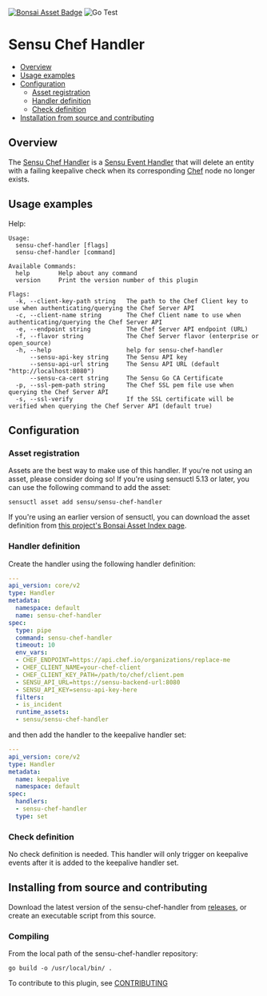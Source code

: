 [![Bonsai Asset Badge](https://img.shields.io/badge/Sensu%20Chef%20Handler-Download%20Me-brightgreen.svg?colorB=89C967&logo=sensu)](https://bonsai.sensu.io/assets/sensu/sensu-chef-handler)
![Go Test](https://github.com/sensu/sensu-chef-handler/workflows/Go%20Test/badge.svg)

# Sensu Chef Handler

- [Overview](#overview)
- [Usage examples](#usage-examples)
- [Configuration](#configuration)
  - [Asset registration](#asset-registration)
  - [Handler definition](#handler-definition)
  - [Check definition](#check-definition)
- [Installation from source and
  contributing](#installation-from-source-and-contributing)

## Overview

The [Sensu Chef Handler][0] is a [Sensu Event Handler][3] that will
delete an entity with a failing keepalive check when its corresponding [Chef][2]
node no longer exists.

## Usage examples

Help:

```
Usage:
  sensu-chef-handler [flags]
  sensu-chef-handler [command]

Available Commands:
  help        Help about any command
  version     Print the version number of this plugin

Flags:
  -k, --client-key-path string   The path to the Chef Client key to use when authenticating/querying the Chef Server API
  -c, --client-name string       The Chef Client name to use when authenticating/querying the Chef Server API
  -e, --endpoint string          The Chef Server API endpoint (URL)
  -f, --flavor string            The Chef Server flavor (enterprise or open_source)
  -h, --help                     help for sensu-chef-handler
      --sensu-api-key string     The Sensu API key
      --sensu-api-url string     The Sensu API URL (default "http://localhost:8080")
      --sensu-ca-cert string     The Sensu Go CA Certificate
  -p, --ssl-pem-path string      The Chef SSL pem file use when querying the Chef Server API
  -s, --ssl-verify               If the SSL certificate will be verified when querying the Chef Server API (default true)
```

## Configuration

### Asset registration

Assets are the best way to make use of this handler. If you're not using an asset, please consider doing so! If you're using sensuctl 5.13 or later, you can use the following command to add the asset:

`sensuctl asset add sensu/sensu-chef-handler`

If you're using an earlier version of sensuctl, you can download the asset
definition from [this project's Bonsai Asset Index
page](https://bonsai.sensu.io/assets/sensu/sensu-chef-handler).

### Handler definition

Create the handler using the following handler definition:

```yml
---
api_version: core/v2
type: Handler
metadata:
  namespace: default
  name: sensu-chef-handler
spec:
  type: pipe
  command: sensu-chef-handler
  timeout: 10
  env_vars:
  - CHEF_ENDPOINT=https://api.chef.io/organizations/replace-me
  - CHEF_CLIENT_NAME=your-chef-client
  - CHEF_CLIENT_KEY_PATH=/path/to/chef/client.pem
  - SENSU_API_URL=https://sensu-backend-url:8080
  - SENSU_API_KEY=sensu-api-key-here
  filters:
  - is_incident
  runtime_assets:
  - sensu/sensu-chef-handler
```

and then add the handler to the keepalive handler set:

``` yml
---
api_version: core/v2
type: Handler
metadata:
  name: keepalive
  namespace: default
spec:
  handlers:
  - sensu-chef-handler
  type: set
```


### Check definition

No check definition is needed. This handler will only trigger on keepalive
events after it is added to the keepalive handler set.

## Installing from source and contributing

Download the latest version of the sensu-chef-handler from [releases][4],
or create an executable script from this source.

### Compiling

From the local path of the sensu-chef-handler repository:
```
go build -o /usr/local/bin/ .
```

To contribute to this plugin, see [CONTRIBUTING](https://github.com/sensu/sensu-go/blob/master/CONTRIBUTING.md)

[0]: https://github.com/sensu/sensu-chef-handler
[1]: https://github.com/sensu/sensu-go
[2]: https://chef.io
[3]: https://docs.sensu.io/sensu-go/latest/reference/handlers/#how-do-sensu-handlers-work
[4]: https://github.com/sensu/sensu-chef-handler/releases
